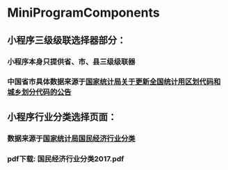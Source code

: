 # MiniProgramComponents
## 小程序三级级联选择器部分：
### 小程序本身只提供省、市、县三级级联器
### 中国省市具体数据来源于[国家统计局关于更新全国统计用区划代码和城乡划分代码的公告](http://www.stats.gov.cn/tjsj/tjbz/tjyqhdmhcxhfdm/2019/index.html)

## 小程序行业分类选择页面：
### 数据来源于[国家统计局国民经济行业分类](http://www.stats.gov.cn/tjsj/tjbz/tjyqhdmhcxhfdm/)
### pdf下载: 国民经济行业分类2017.pdf
